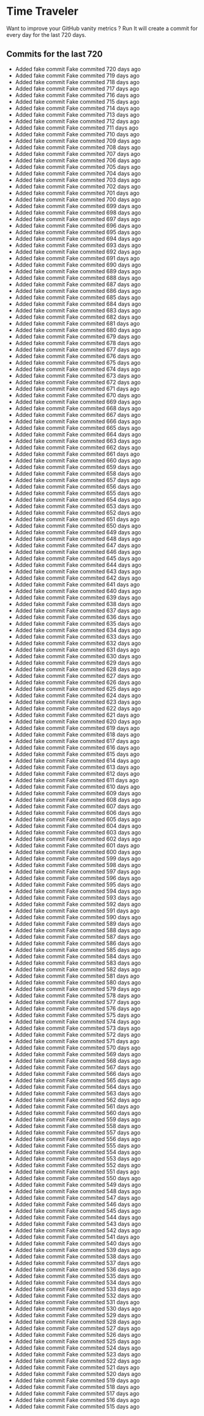 # Time Traveler

Want to improve your GitHub vanity metrics ?
Run 
It will create a commit for every day for the last 720 days.

## Commits for the last 720

- Added fake commit Fake commited 720 days ago
- Added fake commit Fake commited 719 days ago
- Added fake commit Fake commited 718 days ago
- Added fake commit Fake commited 717 days ago
- Added fake commit Fake commited 716 days ago
- Added fake commit Fake commited 715 days ago
- Added fake commit Fake commited 714 days ago
- Added fake commit Fake commited 713 days ago
- Added fake commit Fake commited 712 days ago
- Added fake commit Fake commited 711 days ago
- Added fake commit Fake commited 710 days ago
- Added fake commit Fake commited 709 days ago
- Added fake commit Fake commited 708 days ago
- Added fake commit Fake commited 707 days ago
- Added fake commit Fake commited 706 days ago
- Added fake commit Fake commited 705 days ago
- Added fake commit Fake commited 704 days ago
- Added fake commit Fake commited 703 days ago
- Added fake commit Fake commited 702 days ago
- Added fake commit Fake commited 701 days ago
- Added fake commit Fake commited 700 days ago
- Added fake commit Fake commited 699 days ago
- Added fake commit Fake commited 698 days ago
- Added fake commit Fake commited 697 days ago
- Added fake commit Fake commited 696 days ago
- Added fake commit Fake commited 695 days ago
- Added fake commit Fake commited 694 days ago
- Added fake commit Fake commited 693 days ago
- Added fake commit Fake commited 692 days ago
- Added fake commit Fake commited 691 days ago
- Added fake commit Fake commited 690 days ago
- Added fake commit Fake commited 689 days ago
- Added fake commit Fake commited 688 days ago
- Added fake commit Fake commited 687 days ago
- Added fake commit Fake commited 686 days ago
- Added fake commit Fake commited 685 days ago
- Added fake commit Fake commited 684 days ago
- Added fake commit Fake commited 683 days ago
- Added fake commit Fake commited 682 days ago
- Added fake commit Fake commited 681 days ago
- Added fake commit Fake commited 680 days ago
- Added fake commit Fake commited 679 days ago
- Added fake commit Fake commited 678 days ago
- Added fake commit Fake commited 677 days ago
- Added fake commit Fake commited 676 days ago
- Added fake commit Fake commited 675 days ago
- Added fake commit Fake commited 674 days ago
- Added fake commit Fake commited 673 days ago
- Added fake commit Fake commited 672 days ago
- Added fake commit Fake commited 671 days ago
- Added fake commit Fake commited 670 days ago
- Added fake commit Fake commited 669 days ago
- Added fake commit Fake commited 668 days ago
- Added fake commit Fake commited 667 days ago
- Added fake commit Fake commited 666 days ago
- Added fake commit Fake commited 665 days ago
- Added fake commit Fake commited 664 days ago
- Added fake commit Fake commited 663 days ago
- Added fake commit Fake commited 662 days ago
- Added fake commit Fake commited 661 days ago
- Added fake commit Fake commited 660 days ago
- Added fake commit Fake commited 659 days ago
- Added fake commit Fake commited 658 days ago
- Added fake commit Fake commited 657 days ago
- Added fake commit Fake commited 656 days ago
- Added fake commit Fake commited 655 days ago
- Added fake commit Fake commited 654 days ago
- Added fake commit Fake commited 653 days ago
- Added fake commit Fake commited 652 days ago
- Added fake commit Fake commited 651 days ago
- Added fake commit Fake commited 650 days ago
- Added fake commit Fake commited 649 days ago
- Added fake commit Fake commited 648 days ago
- Added fake commit Fake commited 647 days ago
- Added fake commit Fake commited 646 days ago
- Added fake commit Fake commited 645 days ago
- Added fake commit Fake commited 644 days ago
- Added fake commit Fake commited 643 days ago
- Added fake commit Fake commited 642 days ago
- Added fake commit Fake commited 641 days ago
- Added fake commit Fake commited 640 days ago
- Added fake commit Fake commited 639 days ago
- Added fake commit Fake commited 638 days ago
- Added fake commit Fake commited 637 days ago
- Added fake commit Fake commited 636 days ago
- Added fake commit Fake commited 635 days ago
- Added fake commit Fake commited 634 days ago
- Added fake commit Fake commited 633 days ago
- Added fake commit Fake commited 632 days ago
- Added fake commit Fake commited 631 days ago
- Added fake commit Fake commited 630 days ago
- Added fake commit Fake commited 629 days ago
- Added fake commit Fake commited 628 days ago
- Added fake commit Fake commited 627 days ago
- Added fake commit Fake commited 626 days ago
- Added fake commit Fake commited 625 days ago
- Added fake commit Fake commited 624 days ago
- Added fake commit Fake commited 623 days ago
- Added fake commit Fake commited 622 days ago
- Added fake commit Fake commited 621 days ago
- Added fake commit Fake commited 620 days ago
- Added fake commit Fake commited 619 days ago
- Added fake commit Fake commited 618 days ago
- Added fake commit Fake commited 617 days ago
- Added fake commit Fake commited 616 days ago
- Added fake commit Fake commited 615 days ago
- Added fake commit Fake commited 614 days ago
- Added fake commit Fake commited 613 days ago
- Added fake commit Fake commited 612 days ago
- Added fake commit Fake commited 611 days ago
- Added fake commit Fake commited 610 days ago
- Added fake commit Fake commited 609 days ago
- Added fake commit Fake commited 608 days ago
- Added fake commit Fake commited 607 days ago
- Added fake commit Fake commited 606 days ago
- Added fake commit Fake commited 605 days ago
- Added fake commit Fake commited 604 days ago
- Added fake commit Fake commited 603 days ago
- Added fake commit Fake commited 602 days ago
- Added fake commit Fake commited 601 days ago
- Added fake commit Fake commited 600 days ago
- Added fake commit Fake commited 599 days ago
- Added fake commit Fake commited 598 days ago
- Added fake commit Fake commited 597 days ago
- Added fake commit Fake commited 596 days ago
- Added fake commit Fake commited 595 days ago
- Added fake commit Fake commited 594 days ago
- Added fake commit Fake commited 593 days ago
- Added fake commit Fake commited 592 days ago
- Added fake commit Fake commited 591 days ago
- Added fake commit Fake commited 590 days ago
- Added fake commit Fake commited 589 days ago
- Added fake commit Fake commited 588 days ago
- Added fake commit Fake commited 587 days ago
- Added fake commit Fake commited 586 days ago
- Added fake commit Fake commited 585 days ago
- Added fake commit Fake commited 584 days ago
- Added fake commit Fake commited 583 days ago
- Added fake commit Fake commited 582 days ago
- Added fake commit Fake commited 581 days ago
- Added fake commit Fake commited 580 days ago
- Added fake commit Fake commited 579 days ago
- Added fake commit Fake commited 578 days ago
- Added fake commit Fake commited 577 days ago
- Added fake commit Fake commited 576 days ago
- Added fake commit Fake commited 575 days ago
- Added fake commit Fake commited 574 days ago
- Added fake commit Fake commited 573 days ago
- Added fake commit Fake commited 572 days ago
- Added fake commit Fake commited 571 days ago
- Added fake commit Fake commited 570 days ago
- Added fake commit Fake commited 569 days ago
- Added fake commit Fake commited 568 days ago
- Added fake commit Fake commited 567 days ago
- Added fake commit Fake commited 566 days ago
- Added fake commit Fake commited 565 days ago
- Added fake commit Fake commited 564 days ago
- Added fake commit Fake commited 563 days ago
- Added fake commit Fake commited 562 days ago
- Added fake commit Fake commited 561 days ago
- Added fake commit Fake commited 560 days ago
- Added fake commit Fake commited 559 days ago
- Added fake commit Fake commited 558 days ago
- Added fake commit Fake commited 557 days ago
- Added fake commit Fake commited 556 days ago
- Added fake commit Fake commited 555 days ago
- Added fake commit Fake commited 554 days ago
- Added fake commit Fake commited 553 days ago
- Added fake commit Fake commited 552 days ago
- Added fake commit Fake commited 551 days ago
- Added fake commit Fake commited 550 days ago
- Added fake commit Fake commited 549 days ago
- Added fake commit Fake commited 548 days ago
- Added fake commit Fake commited 547 days ago
- Added fake commit Fake commited 546 days ago
- Added fake commit Fake commited 545 days ago
- Added fake commit Fake commited 544 days ago
- Added fake commit Fake commited 543 days ago
- Added fake commit Fake commited 542 days ago
- Added fake commit Fake commited 541 days ago
- Added fake commit Fake commited 540 days ago
- Added fake commit Fake commited 539 days ago
- Added fake commit Fake commited 538 days ago
- Added fake commit Fake commited 537 days ago
- Added fake commit Fake commited 536 days ago
- Added fake commit Fake commited 535 days ago
- Added fake commit Fake commited 534 days ago
- Added fake commit Fake commited 533 days ago
- Added fake commit Fake commited 532 days ago
- Added fake commit Fake commited 531 days ago
- Added fake commit Fake commited 530 days ago
- Added fake commit Fake commited 529 days ago
- Added fake commit Fake commited 528 days ago
- Added fake commit Fake commited 527 days ago
- Added fake commit Fake commited 526 days ago
- Added fake commit Fake commited 525 days ago
- Added fake commit Fake commited 524 days ago
- Added fake commit Fake commited 523 days ago
- Added fake commit Fake commited 522 days ago
- Added fake commit Fake commited 521 days ago
- Added fake commit Fake commited 520 days ago
- Added fake commit Fake commited 519 days ago
- Added fake commit Fake commited 518 days ago
- Added fake commit Fake commited 517 days ago
- Added fake commit Fake commited 516 days ago
- Added fake commit Fake commited 515 days ago
